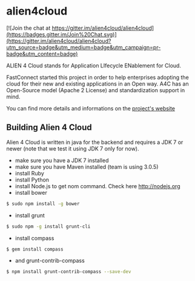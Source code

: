 alien4cloud
===========

[![Join the chat at https://gitter.im/alien4cloud/alien4cloud](https://badges.gitter.im/Join%20Chat.svg)](https://gitter.im/alien4cloud/alien4cloud?utm_source=badge&utm_medium=badge&utm_campaign=pr-badge&utm_content=badge)

ALIEN 4 Cloud stands for Application LIfecycle ENablement for Cloud.

FastConnect started this project in order to help enterprises adopting the cloud for their new and existing applications in an Open way. A4C has an Open-Source model (Apache 2 License) and standardization support in mind.

You can find more details and informations on the [project's website](http://alien4cloud.github.io/index.html)

## Building Alien 4 Cloud

Alien 4 Cloud is written in java for the backend and requires a JDK 7 or newer (note that we test it using JDK 7 only for now).

- make sure you have a JDK 7 installed
- make sure you have Maven installed (team is using 3.0.5)
- install Ruby
- install Python
- install Node.js to get nom command. Check here http://nodejs.org
- install bower  
```sh
$ sudo npm install -g bower
```
- install grunt  
```sh
$ sudo npm -g install grunt-cli
```
- install compass  
```sh
$ gem install compass
```
- and grunt-contrib-compass  
```sh
$ npm install grunt-contrib-compass --save-dev
```
